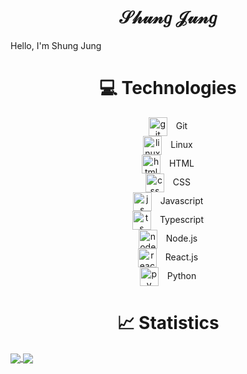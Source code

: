 <h1 align="center"> 𝒮𝒽𝓊𝓃𝑔 𝒥𝓊𝓃𝑔 </h1>
Hello, I'm Shung Jung

<h1 align="center"> 💻 Technologies </h1>
<p align="center"> 
    <img align="center" alt="git" width="30px" style="padding-right:10px;" src="https://cdn.jsdelivr.net/gh/devicons/devicon/icons/git/git-original.svg" /> Git
    </br>
    <img align="center" alt="linux" width="30px" style="padding-right:10px;" src="https://cdn.jsdelivr.net/gh/devicons/devicon/icons/linux/linux-original.svg" /> Linux
    </br>
    <img align="center" alt="html" width="30px" style="padding-right:10px;" src="https://cdn.jsdelivr.net/gh/devicons/devicon/icons/html5/html5-plain.svg" /> HTML
    </br>
    <img align="center" alt="css" width="30px" style="padding-right:10px;" src="https://cdn.jsdelivr.net/gh/devicons/devicon/icons/css3/css3-plain.svg" /> CSS
    </br>
    <img align="center" alt="js" width="30px" style="padding-right:10px;" src="https://cdn.jsdelivr.net/gh/devicons/devicon/icons/javascript/javascript-plain.svg" /> Javascript
    </br>
    <img align="center" alt="ts" width="30px" style="padding-right:10px;" src="https://cdn.jsdelivr.net/gh/devicons/devicon/icons/typescript/typescript-plain.svg" /> Typescript
    </br>
    <img align="center" alt="nodejs" width="30px" style="padding-right:10px;" src="https://cdn.jsdelivr.net/gh/devicons/devicon/icons/nodejs/nodejs-original.svg" /> Node.js
    </br>
    <img align="center" alt="reactjs" width="30px" style="padding-right:10px;" src="https://cdn.jsdelivr.net/gh/devicons/devicon/icons/react/react-original.svg" /> React.js
    </br>
    <img align="center" alt="py" width="30px" style="padding-right:10px;" src="https://cdn.jsdelivr.net/gh/devicons/devicon/icons/python/python-original.svg" /> Python
</p
    
</br>

<h1 align="center"> 📈 Statistics </h1>
<a href="https://github.com/shungjung">
    <img align="center" src="https://github-readme-stats.vercel.app/api?username=shungjung&show_icons=true&theme=gruvbox" />
</a>
<a href="https://github.com/shungjung">
    <img align="center" src="https://github-readme-stats.vercel.app/api/top-langs/?username=shungjung&theme=gruvbox&layout=compact" />
</a>
